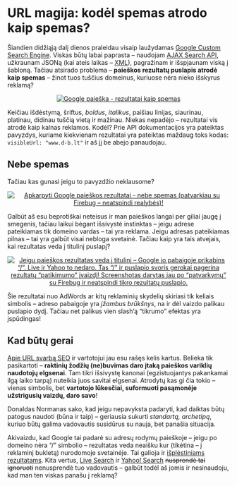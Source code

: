 # URL magija: kodėl spemas atrodo kaip spemas?

<p>Šiandien didžiąją dalį dienos praleidau visaip laužydamas <a href="http://www.google.com/coop/cse/">Google Custom Search Engine</a>. Viskas būtų labai paprasta – naudojam <a href="http://code.google.com/apis/ajaxsearch/documentation/reference.html#_intro_fonje">AJAX Search API</a>, užkraunam JSONą (kai ateis laikas – <a href="http://www.google.com/coop/docs/cse/resultsxml.html">XML</a>), pagražinam ir išspjaunam viską į šabloną. Tačiau atsirado problema – <strong>paieškos rezultatų puslapis atrodė kaip spemas</strong> – žinot tuos tuščius domeinus, kuriuose nėra nieko išskyrus reklamą?<br>
<span id="more-72"></span></p>
<p style="text-align:center;"><a href="https://www.dominykas.lt/attachments/2009/01/google-paieska-rezultatai-kaip-spemas.html" rel="attachment wp-att-73" title="Google paieška - rezultatai kaip spemas"><img src="https://www.dominykas.lt/uploads/2009/01/rezultatai-spemas.png" alt="Google paieška - rezultatai kaip spemas"></a></p>
<p>Keičiau išdėstymą, šriftus, <i>boldus</i>, <i>italikus</i>, paišiau linijas, siaurinau, platinau, didinau tuščią vietą ir mažinau. Niekas nepadėjo – rezultatai vis atrodė kaip kalnas reklamos. Kodėl? Prie API dokumentacijos yra pateiktas pavyzdys, kuriame kiekvienam rezultatai yra pateiktas maždaug toks kodas: <code>visibleUrl: "www.d-b.lt"</code> ir aš jį be abejo panaudojau.</p>
<h2>Nebe spemas</h2>
<p>Tačiau kas gunasi jeigu to pavyzdžio neklausome?</p>
<p style="text-align:center;"><a href="https://www.dominykas.lt/attachments/2009/01/apkarpyti-google-paieskos-rezultatai-nebe-spemas.html" rel="attachment wp-att-74" title="Apkarpyti Google paieškos rezultatai - nebe spemas (patvarkiau su Firebug – neatspindi realybės)!"><img src="https://www.dominykas.lt/uploads/2009/01/rezultatai-ok.png" alt="Apkarpyti Google paieškos rezultatai - nebe spemas (patvarkiau su Firebug – neatspindi realybės)!"></a></p>
<p>Galbūt aš esu beprotiškai neteisus ir man paieškos langai per giliai įaugę į smegenis, tačiau laikui bėgant išsivystė instinktas – jeigu adrese pateikiamas tik domeino vardas – tai yra reklama. Jeigu adresas pateikiamas pilnas – tai yra galbūt visai nebloga svetainė. Tačiau kaip yra tais atvejais, kai rezultatas veda į titulinį puslapį?</p>
<p style="text-align:center;"><a href="https://www.dominykas.lt/attachments/2009/01/apkarpyti-google-rezultatai-vedantys-i-titulini.html" rel="attachment wp-att-75" title="Jeigu paieškos rezultatas veda į titulinį – Google jo pabaigoje prikabins “/”. Live ir Yahoo to nedaro. Tas “/” ir puslapio svoris gerokai pagerina rezultatų “patikimumo” įvaizdį! Screenshotas darytas jau po “patvarkymų” su Firebug ir neatspindi tikro rezultatų puslapio."><img src="https://www.dominykas.lt/uploads/2009/01/rezultatai-titulinis.png" alt="Jeigu paieškos rezultatas veda į titulinį – Google jo pabaigoje prikabins “/”. Live ir Yahoo to nedaro. Tas “/” ir puslapio svoris gerokai pagerina rezultatų “patikimumo” įvaizdį! Screenshotas darytas jau po “patvarkymų” su Firebug ir neatspindi tikro rezultatų puslapio."></a></p>
<p>Šie rezultatai nuo AdWords ar kitų reklaminių skydelių skiriasi tik keliais simbolis – adreso pabaigoje yra <dfn title="Kas nors atsimena lietuvišką 'Hackerių' vertimą?">įžambus brūkšnys</dfn>, na ir dėl vaizdo palikau puslapio dydį. Tačiau net palikus vien slash’ą “tikrumo” efektas yra įspūdingas!</p>
<h2>Kad būtų gerai</h2>
<p><a href="https://www.dominykas.lt/tag/url.html">Apie URL svarbą SEO</a> ir vartotojui jau esu rašęs kelis kartus. Belieka tik pasikartoti – <strong>raktinių žodžių (ne)buvimas daro įtaką paieškos variklių naudotojų elgsenai</strong>. Tam tikri išsivystę kanonai (egzistuojantys pakankamai ilgą laiko tarpą) nuteikia juos savitai elgsenai. Atrodytų kas gi čia tokio – vienas simbolis, bet <strong>vartotojo lūkesčiai, suformuoti pasąmonėje užstrigusių vaizdų, daro savo</strong>!</p>
<p>Donaldas Normanas sako, kad jeigu nepavyksta padaryti, kad daiktas būtų patogus naudoti (būna ir taip) – geriausia sukurti <dfn title="Kaip gražiai išversti cultural convention?">standartą, archetipą</dfn>, kuriuo būtų galima vadovautis susidūrus su nauja, bet panašia situacija.</p>
<p>Akivaizdu, kad Google tai padarė su adresų rodymų paieškoje – jeigu po domeino nėra “/” simbolio – rezultatas veda neaišku kur (tikėtina – į reklaminį bukletą) nurodomoje svetainėje. Tai galioja ir <a href="https://www.dominykas.lt/uploads/2009/01/rezultatai-youtube.png" rel="attachment wp-att-76" title="Dėmesį verta atkreipti į tai, kad YouTube rezultatuose URL pateikiamas tik domeino vardas, be “/” pabaigoje">išplėstiniams rezultatams</a>. Kita vertus, <a href="http://search.live.com/results.aspx?q=news&amp;go=&amp;form=QBRE">Live Search</a> ir <a href="http://search.yahoo.com/search?p=news">Yahoo! Search</a> <del>nusprendė tai ignoruoti</del> nenusprendė tuo vadovautis – galbūt todėl aš jomis ir nesinaudoju, kad man ten viskas panašu į reklamą?</p>
